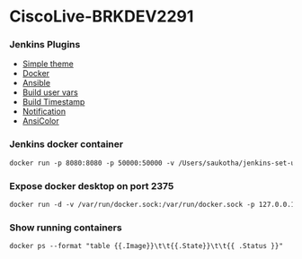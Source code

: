 # CiscoLive-BRKDEV2291

### Jenkins Plugins

-  [Simple theme](https://tobix.github.io/jenkins-neo2-theme/dist/neo-light.css)
-  [Docker](https://plugins.jenkins.io/docker-plugin/)
-  [Ansible](https://plugins.jenkins.io/ansible/)
-  [Build user vars](https://plugins.jenkins.io/build-user-vars-plugin/)
-  [Build Timestamp](https://plugins.jenkins.io/build-timestamp/)
-  [Notification](https://plugins.jenkins.io/notification/)
-  [AnsiColor](https://plugins.jenkins.io/ansicolor/)

### Jenkins docker container
```html
docker run -p 8080:8080 -p 50000:50000 -v /Users/saukotha/jenkins-set-up/jenkins_home:/var/jenkins_home jenkins/jenkins:lts
```

### Expose docker desktop on port 2375
```html
docker run -d -v /var/run/docker.sock:/var/run/docker.sock -p 127.0.0.1:2375:2375 bobrik/socat TCP-LISTEN:2375,fork UNIX-CONNECT:/var/run/docker.sock
```
### Show running containers
```html
docker ps --format "table {{.Image}}\t\t{{.State}}\t\t{{ .Status }}"
```
